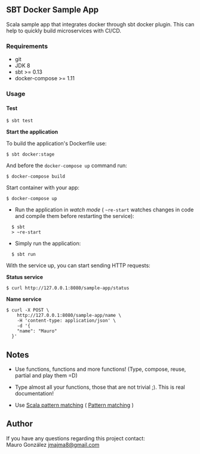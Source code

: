## SBT Docker Sample App

Scala sample app that integrates docker through sbt docker plugin. This can help to quickly build microservices with CI/CD.

### Requirements

* git
* JDK 8
* sbt >= 0.13
* docker-compose >= 1.11

### Usage

#### Test
```
$ sbt test
```

**Start the application**

To build the application's Dockerfile use:
```
$ sbt docker:stage
```
And before the `docker-compose up` command run:
```
$ docker-compose build
```
Start container with your app:
```
$ docker-compose up
```
* Run the application in _watch mode_ ( `~re-start` watches changes in code and compile them before restarting the service):
```
  $ sbt 
  > ~re-start
```

* Simply run the application:
```
  $ sbt run
```

With the service up, you can start sending HTTP requests:

**Status service**
```
$ curl http://127.0.0.1:8080/sample-app/status
```


**Name service**
```
$ curl -X POST \
    http://127.0.0.1:8080/sample-app/name \
    -H 'content-type: application/json' \    
    -d '{
  	"name": "Mauro"
  }'
```

## Notes
* Use functions, functions and more functions! (Type, compose, reuse, partial and play them =D)

* Type almost all your functions, those that are not trivial ;). This is real documentation!

* Use [Scala pattern matching](http://docs.scala-lang.org/tutorials/tour/pattern-matching.html)
( [Pattern matching](http://wiki.c2.com/?PatternMatching) )



## Author

If you have any questions regarding this project contact:  
Mauro González <jmajma8@gmail.com>
